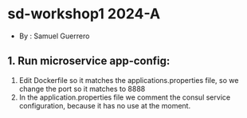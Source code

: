 # sd-workshop1 2024-A
- By : Samuel Guerrero

## 1. Run microservice app-config:
1. Edit Dockerfile so it matches the applications.properties file, so we change the port so it matches to 8888
2. In the application.properties file we comment the consul service configuration, because it has no use at the moment.
